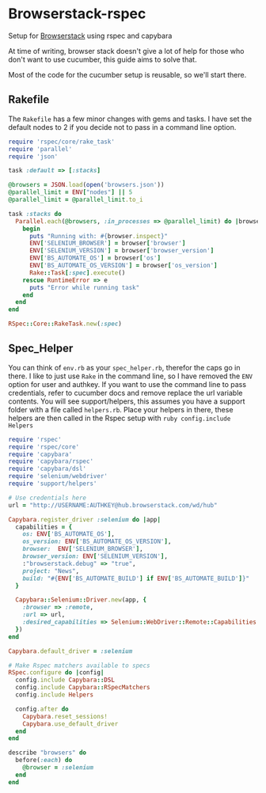 Browserstack-rspec
==================

Setup for [Browserstack](http://www.browserstack.com/) using rspec and capybara

At time of writing, browser stack doesn't give a lot of help for those who don't want to use cucumber, this guide aims to solve that.

Most of the code for the cucumber setup is reusable, so we'll start there.  

## Rakefile

The `Rakefile` has a few minor changes with gems and tasks.  I have set the default nodes to 2 if you decide not to pass in a command line option.

```ruby
require 'rspec/core/rake_task'
require 'parallel'
require 'json'

task :default => [:stacks]

@browsers = JSON.load(open('browsers.json'))
@parallel_limit = ENV["nodes"] || 5
@parallel_limit = @parallel_limit.to_i

task :stacks do
  Parallel.each(@browsers, :in_processes => @parallel_limit) do |browser|
    begin
      puts "Running with: #{browser.inspect}"
      ENV['SELENIUM_BROWSER'] = browser['browser']
      ENV['SELENIUM_VERSION'] = browser['browser_version']
      ENV['BS_AUTOMATE_OS'] = browser['os']
      ENV['BS_AUTOMATE_OS_VERSION'] = browser['os_version']
      Rake::Task[:spec].execute()
    rescue RuntimeError => e
      puts "Error while running task"
    end
  end
end

RSpec::Core::RakeTask.new(:spec)
```

## Spec_Helper

You can think of `env.rb` as your `spec_helper.rb`, therefor the caps go in there.  I like to just use `Rake` in the command line, so I have removed the `ENV` option for user and authkey.  If you want to use the command line to pass credentials, refer to cucumber docs and remove replace the url variable contents.
You will see support/helpers, this assumes you have a support folder with a file called `helpers.rb`.  Place your helpers in there, these helpers are then called in the Rspec setup with ```ruby config.include Helpers```

```ruby
require 'rspec'
require 'rspec/core'
require 'capybara'
require 'capybara/rspec'
require 'capybara/dsl'
require 'selenium/webdriver'
require 'support/helpers'

# Use credentials here
url = "http://USERNAME:AUTHKEY@hub.browserstack.com/wd/hub"

Capybara.register_driver :selenium do |app|
  capabilities = {
    os: ENV['BS_AUTOMATE_OS'],
    os_version: ENV['BS_AUTOMATE_OS_VERSION'],
    browser:  ENV['SELENIUM_BROWSER'],
    browser_version: ENV['SELENIUM_VERSION'],
    :"browserstack.debug" => "true",
    project: "News",
    build: "#{ENV['BS_AUTOMATE_BUILD'] if ENV['BS_AUTOMATE_BUILD']}"
  }

  Capybara::Selenium::Driver.new(app, {
    :browser => :remote,
    :url => url,
    :desired_capabilities => Selenium::WebDriver::Remote::Capabilities.new(capabilities)
  })
end

Capybara.default_driver = :selenium

# Make Rspec matchers available to specs
RSpec.configure do |config|
  config.include Capybara::DSL
  config.include Capybara::RSpecMatchers
  config.include Helpers

  config.after do
    Capybara.reset_sessions!
    Capybara.use_default_driver
  end
end

describe "browsers" do
  before(:each) do
    @browser = :selenium
  end
end
```
